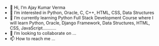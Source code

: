 - 👋 Hi, I’m Ajay Kumar Verma
- 👀 I’m interested in Python, Oracle, C, C++, HTML, CSS, Data Structures
- 🌱 I’m currently learning Python Full Stack Development Course where I will learn Python, Oracle, Django Framework, Data Structures, HTML, CSS, JavaScript...........
- 💞️ I’m looking to collaborate on ...
- 📫 How to reach me ...

<!---
1Ajay1/1Ajay1 is a ✨ special ✨ repository because its `README.md` (this file) appears on your GitHub profile.
You can click the Preview link to take a look at your changes.
--->
